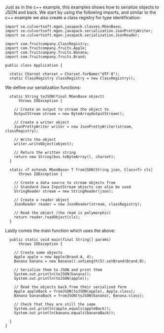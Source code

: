 ---
---

Just as in the c++ example, this examples shows how to serialize objects to JSON and back. We start by using the following imports, and similar to the c++ example we also create a class registry for type identification:

    import se.culvertsoft.mgen.javapack.classes.MGenBase;
    import se.culvertsoft.mgen.javapack.serialization.JsonPrettyWriter;
    import se.culvertsoft.mgen.javapack.serialization.JsonReader;

    import com.fruitcompany.ClassRegistry;
    import com.fruitcompany.fruits.Apple;
    import com.fruitcompany.fruits.Banana;
    import com.fruitcompany.fruits.Brand;

    public class Application {

      static Charset charset = Charset.forName("UTF-8");
      static ClassRegistry classRegistry = new ClassRegistry();

We define our serialization functions:

      static String toJSON(final MGenBase object) 
          throws IOException {

        // Create an output to stream the object to
        OutputStream stream = new ByteArrayOutputStream();

        // Create a writer object
        JsonPrettyWriter writer = new JsonPrettyWriter(stream, classRegistry);

        // Write the object
        writer.writeObject(object);

        // Return the written string
        return new String(bos.toByteArray(), charset);
      }

      static <T extends MGenBase> T fromJSON(String json, Class<T> cls)
          throws IOException {

        // Create a data source to stream objects from
        // Standard Java InputStream objects can also be used
        StringReader stream = new StringReader(json);

        // Create a reader object
        JsonReader reader = new JsonReader(stream, classRegistry);

        // Read the object (the read is polymorphic)
        return reader.readObject(cls);
      }

Lastly comes the main function which uses the above:

      public static void main(final String[] params) 
          throws IOException {

        // Create some objects
        Apple apple = new Apple(Brand.A, 4);
        Banana banana = new Banana().setLength(5).setBrand(Brand.B);

        // Serialize them to JSON and print them
        System.out.println(toJSON(banana));
        System.out.println(toJSON(apple));

        // Read the objects back from their serialized form
        Apple appleBack = fromJSON(toJSON(apple), Apple.class);
        Banana bananaBack = fromJSON(toJSON(banana), Banana.class);

        // Check that they are still the same
        System.out.println(apple.equals(appleBack));
        System.out.println(banana.equals(bananaBack));

      }
    }

